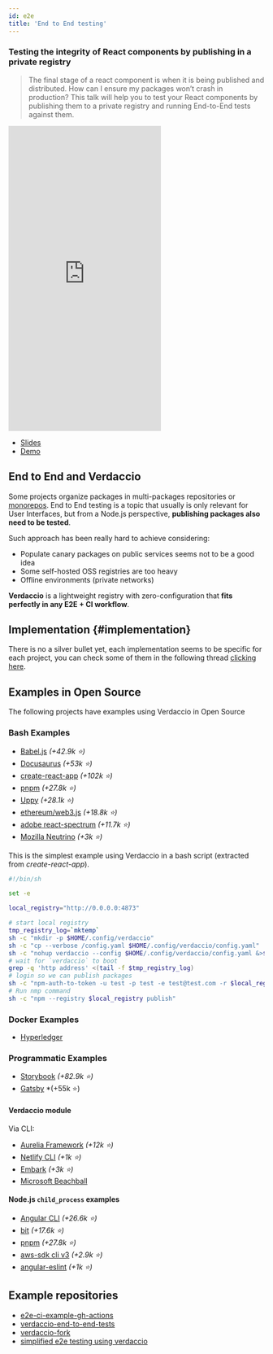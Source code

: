 ```yaml
---
id: e2e
title: 'End to End testing'
---
```


### Testing the integrity of React components by publishing in a private registry

> The final stage of a react component is when it is being published and distributed. How can I ensure my packages won’t crash in production? This talk will help you to test your React components by publishing them to a private registry and running End-to-End tests against them.

<iframe width="300" height="600" src="https://www.youtube.com/embed/bRKZbrlQqLY" title="YouTube video player" frameborder="0" allow="accelerometer; autoplay; clipboard-write; encrypted-media; gyroscope; picture-in-picture" allowfullscreen></iframe>

- [Slides](https://docs.google.com/presentation/d/1a2xkqj1KlUayR1Bva1bVYvavwOPVuLplxFtup9MI_U4/edit?usp=sharing)
- [Demo](https://github.com/juanpicado/verdaccio-end-to-end-tests)

## End to End and Verdaccio

Some projects organize packages in multi-packages repositories or [monorepos](https://github.com/babel/babel/blob/master/doc/design/monorepo.md). End to End testing is a topic that usually is only relevant for User Interfaces, but from a Node.js perspective, **publishing packages also need to be tested**.

Such approach has been really hard to achieve considering:

- Populate canary packages on public services seems not to be a good idea
- Some self-hosted OSS registries are too heavy
- Offline environments (private networks)

**Verdaccio** is a lightweight registry with zero-configuration that **fits perfectly in any E2E + CI workflow**.

## Implementation {#implementation}

There is no a silver bullet yet, each implementation seems to be specific for each project, you can check some of them in
the following thread [clicking here](https://stackoverflow.com/a/50222427/308341).

## Examples in Open Source

The following projects have examples using Verdaccio in Open Source

### Bash Examples

- [Babel.js](https://github.com/babel/babel) _(+42.9k ⭐️)_
- [Docusaurus](https://github.com/facebook/docusaurus) _(+53k ⭐️)_
- [create-react-app](https://github.com/facebook/create-react-app/blob/master/CONTRIBUTING.md#contributing-to-e2e-end-to-end-tests) _(+102k ⭐️)_
- [pnpm](https://github.com/pnpm/pnpm) _(+27.8k ⭐️)_
- [Uppy](https://github.com/transloadit/uppy) _(+28.1k ⭐️)_
- [ethereum/web3.js](https://github.com/ethereum/web3.js) _(+18.8k ⭐️)_
- [adobe react-spectrum](https://github.com/adobe/react-spectrum/pull/2432) _(+11.7k ⭐️)_
- [Mozilla Neutrino](https://github.com/neutrinojs/neutrino) _(+3k ⭐️)_

This is the simplest example using Verdaccio in a bash script (extracted from _create-react-app_).

```bash
#!/bin/sh

set -e

local_registry="http://0.0.0.0:4873"

# start local registry
tmp_registry_log=`mktemp`
sh -c "mkdir -p $HOME/.config/verdaccio"
sh -c "cp --verbose /config.yaml $HOME/.config/verdaccio/config.yaml"
sh -c "nohup verdaccio --config $HOME/.config/verdaccio/config.yaml &>$tmp_registry_log &"
# wait for `verdaccio` to boot
grep -q 'http address' <(tail -f $tmp_registry_log)
# login so we can publish packages
sh -c "npm-auth-to-token -u test -p test -e test@test.com -r $local_registry"
# Run nmp command
sh -c "npm --registry $local_registry publish"
```

### Docker Examples

- [Hyperledger](https://github.com/hyperledger/fabric-chaincode-node)

### Programmatic Examples

- [Storybook](https://github.com/storybooks/storybook) _(+82.9k ⭐️)_
- [Gatsby](https://github.com/gatsbyjs/gatsby) \*(+55k ⭐️)

#### Verdaccio module

Via CLI:

- [Aurelia Framework](https://github.com/aurelia) _(+12k ⭐️)_
- [Netlify CLI](https://github.com/netlify/cli) _(+1k ⭐️)_
- [Embark](https://embark.status.im/) _(+3k ⭐️)_
- [Microsoft Beachball](https://github.com/microsoft/beachball)

#### Node.js `child_process` examples

- [Angular CLI](https://github.com/angular/angular-cli) _(+26.6k ⭐️)_
- [bit](https://github.com/teambit/bit) _(+17.6k ⭐️)_
- [pnpm](https://github.com/pnpm/pnpm) _(+27.8k ⭐️)_
- [aws-sdk cli v3](https://github.com/aws/aws-sdk-js-v3) _(+2.9k ⭐️)_
- [angular-eslint](https://github.com/angular-eslint/angular-eslint) _(+1k ⭐️)_

## Example repositories

- [e2e-ci-example-gh-actions](https://github.com/juanpicado/e2e-ci-example-gh-actions)
- [verdaccio-end-to-end-tests](https://github.com/juanpicado/verdaccio-end-to-end-tests)
- [verdaccio-fork](https://github.com/juanpicado/verdaccio-fork)
- [simplified e2e testing using verdaccio](https://github.com/rluvaton/e2e-verdaccio-example)
